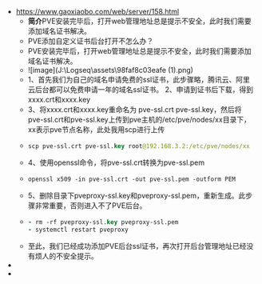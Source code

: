 - https://www.gaoxiaobo.com/web/server/158.html
	- **简介**PVE安装完毕后，打开web管理地址总是提示不安全，此时我们需要添加域名证书解决。
	- PVE添加自定义证书后台打开不怎么办？
	- PVE安装完毕后，打开web管理地址总是提示不安全，此时我们需要添加域名证书解决。
	- ![image](J:\Logseq\assets\98faf8c03eafe (1).png)
	- 1、首先我们为自己的域名申请免费的ssl证书，此步骤略，腾讯云、阿里云后台都可以免费申请一年的域名ssl证书。 2、申请到证书后下载，得到xxxx.crt和xxxx.key
	- 3、将xxxx.crt和xxxx.key重命名为 pve-ssl.crt pve-ssl.key，然后将pve-ssl.crt和pve-ssl.key上传到pve主机的/etc/pve/nodes/xx目录下，xx表示pve节点名称，此处我用scp进行上传
	- ```clojure
	  scp pve-ssl.crt pve-ssl.key root@192.168.3.2:/etc/pve/nodes/xx
	  ```
	- 4、使用openssl命令，将pve-ssl.crt转换为pve-ssl.pem
	- ```clojure
	  openssl x509 -in pve-ssl.crt -out pve-ssl.pem -outform PEM
	  ```
	- 5、删除目录下pveproxy-ssl.key和pveproxy-ssl.pem，重新生成。此步骤非常重要，否则进入不了PVE后台。
	- ```clojure
	  - rm -rf pveproxy-ssl.key pveproxy-ssl.pem
	  - systemctl restart pveproxy
	  ```
	- 至此，我们已经成功添加PVE后台ssl证书，再次打开后台管理地址已经没有烦人的不安全提示。
-
-
